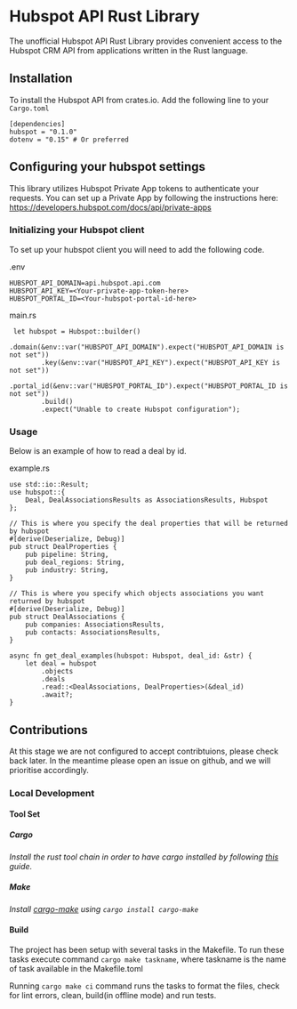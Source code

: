 # Hubspot API Rust Library
The unofficial Hubspot API Rust Library provides convenient access to the Hubspot CRM API from applications written in the Rust language.

## Installation
To install the Hubspot API from crates.io. Add the following line to your `Cargo.toml`
```
[dependencies]
hubspot = "0.1.0"
dotenv = "0.15" # Or preferred
```

## Configuring your hubspot settings
This library utilizes Hubspot Private App tokens to authenticate your requests. You can set up a Private App by following the instructions here: https://developers.hubspot.com/docs/api/private-apps

### Initializing your Hubspot client
To set up your hubspot client you will need to add the following code.

.env
```
HUBSPOT_API_DOMAIN=api.hubspot.api.com
HUBSPOT_API_KEY=<Your-private-app-token-here>
HUBSPOT_PORTAL_ID=<Your-hubspot-portal-id-here>

```

main.rs
```
 let hubspot = Hubspot::builder()
        .domain(&env::var("HUBSPOT_API_DOMAIN").expect("HUBSPOT_API_DOMAIN is not set"))
        .key(&env::var("HUBSPOT_API_KEY").expect("HUBSPOT_API_KEY is not set"))
        .portal_id(&env::var("HUBSPOT_PORTAL_ID").expect("HUBSPOT_PORTAL_ID is not set"))
        .build()
        .expect("Unable to create Hubspot configuration");

```

### Usage
Below is an example of how to read a deal by id.

example.rs

```
use std::io::Result;
use hubspot::{
    Deal, DealAssociationsResults as AssociationsResults, Hubspot
};

// This is where you specify the deal properties that will be returned by hubspot
#[derive(Deserialize, Debug)]
pub struct DealProperties {
    pub pipeline: String,
    pub deal_regions: String,
    pub industry: String,
}

// This is where you specify which objects associations you want returned by hubspot
#[derive(Deserialize, Debug)]
pub struct DealAssociations {
    pub companies: AssociationsResults,
    pub contacts: AssociationsResults,
}

async fn get_deal_examples(hubspot: Hubspot, deal_id: &str) {
    let deal = hubspot
        .objects
        .deals
        .read::<DealAssociations, DealProperties>(&deal_id)
        .await?;
}
```

## Contributions
At this stage we are not configured to accept contribtuions, please check back later. In the meantime please open an issue on github, and we will prioritise accordingly.

### Local Development
#### Tool Set
##### Cargo

*Install the rust tool chain in order to have cargo installed by following
  [this](https://www.rust-lang.org/tools/install) guide.*

##### Make

*Install [cargo-make](https://github.com/sagiegurari/cargo-make) using
`cargo install cargo-make`*

#### Build

The project has been setup with several tasks in the Makefile.
To run these tasks execute command
`cargo make taskname`, where taskname is the name of task available
in the Makefile.toml

Running `cargo make ci` command runs the tasks to
format the files, check for lint errors, clean, build(in offline mode) and run tests.